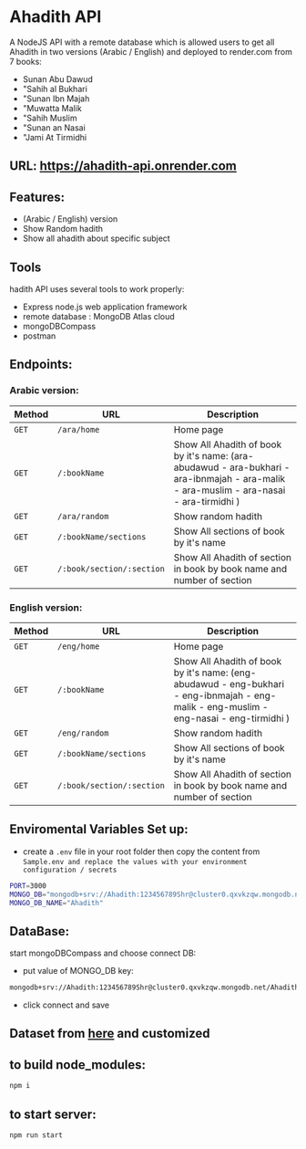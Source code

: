 ﻿# Ahadith API
A NodeJS API with a remote database which is allowed users to get all Ahadith in two versions (Arabic / English) and deployed to render.com from 7 books:
- Sunan Abu Dawud
- "Sahih al Bukhari
- "Sunan Ibn Majah
- "Muwatta Malik
- "Sahih Muslim
- "Sunan an Nasai
- "Jami At Tirmidhi
## URL: https://ahadith-api.onrender.com 
## Features:
- (Arabic / English) version
- Show Random hadith 
- Show all ahadith about specific subject
## Tools 
hadith API uses several tools to work properly:
- Express node.js web application framework
- remote database : MongoDB Atlas cloud
- mongoDBCompass
- postman
## Endpoints:
  ### Arabic version:
| Method   | URL                                      | Description                              |
| -------- | ---------------------------------------- | ---------------------------------------- |
| `GET`    | `/ara/home` | Home page |
| `GET`   | `/:bookName` | Show All Ahadith of book by it's name: (ara-abudawud - ara-bukhari - ara-ibnmajah - ara-malik - ara-muslim - ara-nasai - ara-tirmidhi ) |
| `GET`    | `/ara/random` | Show random hadith |
| `GET`  | `/:bookName/sections` |Show All sections of book by it's name |
| `GET`   | `/:book/section/:section` | Show All Ahadith of section in book by book name and number of section |
  ### English version:
| Method   | URL                                      | Description                              |
| -------- | ---------------------------------------- | ---------------------------------------- |
| `GET`    | `/eng/home` | Home page |
| `GET`   | `/:bookName` | Show All Ahadith of book by it's name: (eng-abudawud - eng-bukhari - eng-ibnmajah - eng-malik - eng-muslim - eng-nasai - eng-tirmidhi ) |
| `GET`    | `/eng/random` | Show random hadith |
| `GET`  | `/:bookName/sections` |Show All sections of book by it's name |
| `GET`   | `/:book/section/:section` | Show All Ahadith of section in book by book name and number of section |
## Enviromental Variables Set up:
- create a `.env` file in your root folder then copy the content from  `Sample.env and replace the values with your environment configuration / secrets`
```sh
PORT=3000
MONGO_DB="mongodb+srv://Ahadith:123456789Shr@cluster0.qxvkzqw.mongodb.net/Ahadith"
MONGO_DB_NAME="Ahadith"
```
## DataBase:
start mongoDBCompass and choose connect DB:
- put value of MONGO_DB key:
```sh
mongodb+srv://Ahadith:123456789Shr@cluster0.qxvkzqw.mongodb.net/Ahadith
```
- click connect and save
## Dataset from [here](https://github.com/fawazahmed0/hadith-api/tree/1/editions) and customized
## to build node_modules:
```sh
npm i
```
## to start server:
```sh
npm run start
```

